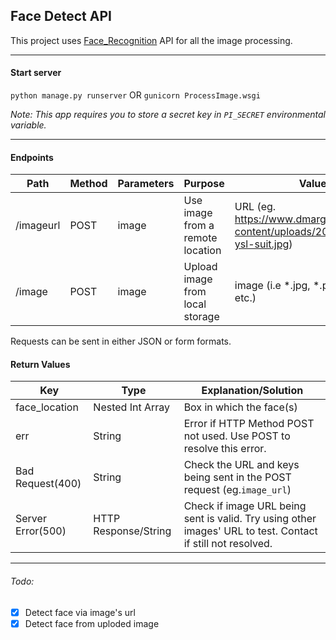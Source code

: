 ## Face Detect API

This project uses [Face_Recognition](https://github.com/ageitgey/face_recognition) API for all the image processing.

- - -

#### Start server
`python manage.py runserver`
OR
`gunicorn ProcessImage.wsgi`

*Note: This app requires you to store a secret key in `PI_SECRET` environmental variable.*
- - -
#### Endpoints
|   Path    |   Method  |   Parameters  |              Purpose                  |                             Values                                  |
|   ----    |   ------  |   ---------   |              -------                  |                             ------                                  |
| /imageurl |   POST    |   image       |   Use image from a remote location    |   URL (eg. https://www.dmarge.com/wp-content/uploads/2019/05/keanu-ysl-suit.jpg)    |
| /image    |   POST    |   image       |   Upload image from local storage     |   image (i.e \*.jpg, \*.png, \*.jpeg, etc.)                         |

Requests can be sent in either JSON or form formats.

#### Return Values
|      **Key**    |     **Type**      |    **Explanation/Solution** |
|-----------------|-------------------|-----------------------------|
|   face_location | Nested Int Array  |  Box in which the face(s) |
|        err       |      String       |  Error if HTTP Method POST not used. Use POST to resolve this error. |
| Bad Request(400) |      String       | Check the URL and keys being sent in the POST request (eg.`image_url`) |
| Server Error(500)| HTTP Response/String | Check if image URL being sent is valid. Try using other images' URL to test. Contact if still not resolved. |
 

- - -
###### Todo:
* [x] Detect face via image's url
* [x] Detect face from uploded image
